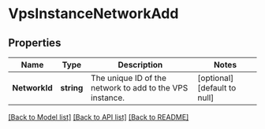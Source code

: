# VpsInstanceNetworkAdd

## Properties
Name | Type | Description | Notes
------------ | ------------- | ------------- | -------------
**NetworkId** | **string** | The unique ID of the network to add to the VPS instance. | [optional] [default to null]

[[Back to Model list]](../README.md#documentation-for-models) [[Back to API list]](../README.md#documentation-for-api-endpoints) [[Back to README]](../README.md)


